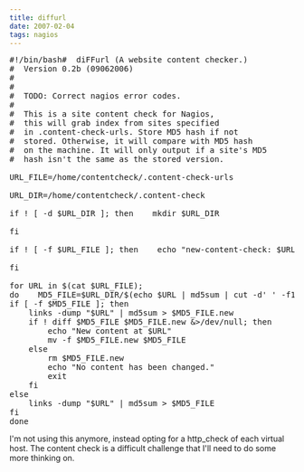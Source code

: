 ```yaml
---
title: diffurl
date: 2007-02-04
tags: nagios
---
```

<pre>#!/bin/bash#  diFFurl (A website content checker.)
#  Version 0.2b (09062006)
#
#
#  TODO: Correct nagios error codes.
#
#  This is a site content check for Nagios,
#  this will grab index from sites specified
#  in .content-check-urls. Store MD5 hash if not
#  stored. Otherwise, it will compare with MD5 hash
#  on the machine. It will only output if a site's MD5
#  hash isn't the same as the stored version.

URL_FILE=/home/contentcheck/.content-check-urls

URL_DIR=/home/contentcheck/.content-check

if ! [ -d $URL_DIR ]; then    mkdir $URL_DIR

fi

if ! [ -f $URL_FILE ]; then    echo "new-content-check: $URL_FILE not found"    exit

fi

for URL in $(cat $URL_FILE);
do    MD5_FILE=$URL_DIR/$(echo $URL | md5sum | cut -d' ' -f1)
if [ -f $MD5_FILE ]; then
    links -dump "$URL" | md5sum &gt; $MD5_FILE.new
    if ! diff $MD5_FILE $MD5_FILE.new &amp;&gt;/dev/null; then
        echo "New content at $URL"
        mv -f $MD5_FILE.new $MD5_FILE
    else
        rm $MD5_FILE.new
        echo "No content has been changed."
        exit
    fi
else
    links -dump "$URL" | md5sum &gt; $MD5_FILE
fi
done</pre>

I'm not using this anymore, instead opting for a http_check of each virtual host. The content check is a difficult challenge that I'll need to do some more thinking on.

